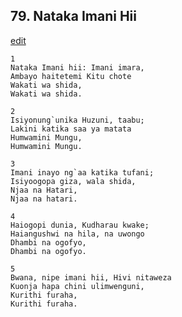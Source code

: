 ## 79. Nataka Imani Hii
[edit](https://docs.google.com/document/d/1SsqoxDoXcXYgpnkqOWQeq3omYhYlOKLg/edit?mode=html)




    1
    Nataka Imani hii: Imani imara,
    Ambayo haitetemi Kitu chote
    Wakati wa shida,
    Wakati wa shida.

    2
    Isiyonung`unika Huzuni, taabu;
    Lakini katika saa ya matata
    Humwamini Mungu,
    Humwamini Mungu.

    3
    Imani inayo ng`aa katika tufani;
    Isiyoogopa giza, wala shida,
    Njaa na Hatari,
    Njaa na hatari.

    4
    Haiogopi dunia, Kudharau kwake;
    Haiangushwi na hila, na uwongo
    Dhambi na ogofyo,
    Dhambi na ogofyo.

    5
    Bwana, nipe imani hii, Hivi nitaweza
    Kuonja hapa chini ulimwenguni,
    Kurithi furaha,
    Kurithi furaha.


